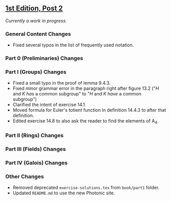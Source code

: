 ## [1st Edition, Post 2](https://github.com/PhotonicGluon/Abstract-Algebra-Book/compare/v1-post.1...v1-post.2)

*Currently a work in progress.*

### General Content Changes
- Fixed several typos in the list of frequently used notation.

### Part 0 (Preliminaries) Changes

### Part I (Groups) Changes
- Fixed a small typo in the proof of lemma 9.4.3.
- Fixed minor grammar error in the paragraph right after figure 13.2 ("$H$ and $K$ *has* a common subgroup" to "$H$ and $K$ *have* a common subgroup")
- Clarified the intent of exercise 14.1.
- Moved formula for Euler's totient function in definition 14.4.3 to after that definition.
- Edited exercise 14.8 to also ask the reader to find the elements of $\mathrm{A}_4$.

### Part II (Rings) Changes

### Part III (Fields) Changes

### Part IV (Galois) Changes

### Other Changes
- Removed deprecated `exercise-solutions.tex` from `book/part1` folder.
- Updated `README.md` to use the new Photonic site.
